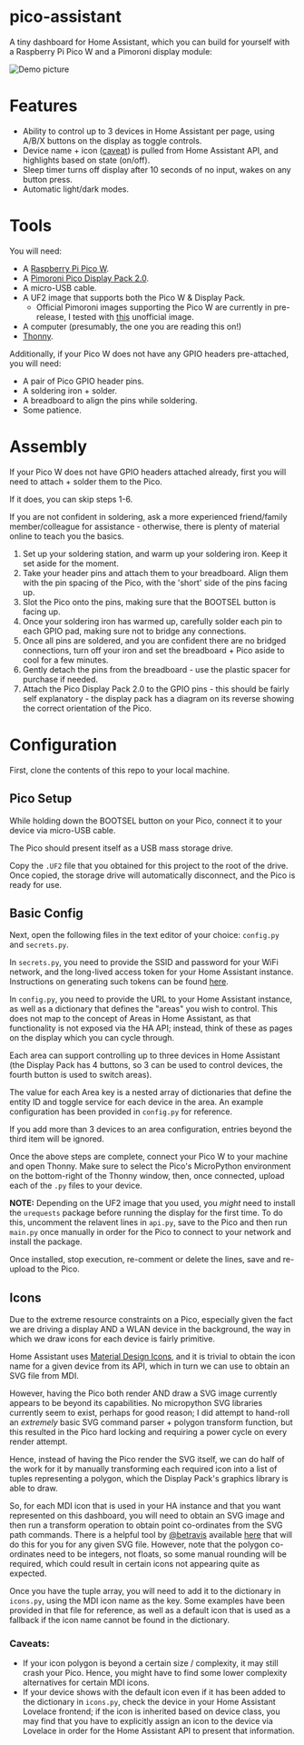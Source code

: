 # pico-assistant
A tiny dashboard for Home Assistant, which you can build for yourself with a Raspberry Pi Pico W and a Pimoroni display module:

![Demo picture](https://raw.githubusercontent.com/Rookeh/pico-assistant/main/docs/demo.jpg?token=GHSAT0AAAAAABVT5KMS3AJBV3VZA4ZJUKMYYWGCKVQ)

# Features

* Ability to control up to 3 devices in Home Assistant per page, using A/B/X buttons on the display as toggle controls.
* Device name + icon ([caveat](#Icons)) is pulled from Home Assistant API, and highlights based on state (on/off).
* Sleep timer turns off display after 10 seconds of no input, wakes on any button press.
* Automatic light/dark modes.

# Tools

You will need:

* A [Raspberry Pi Pico W](https://www.raspberrypi.com/news/raspberry-pi-pico-w-your-6-iot-platform/).
* A [Pimoroni Pico Display Pack 2.0](https://shop.pimoroni.com/products/pico-display-pack-2-0?variant=39374122582099).
* A micro-USB cable.
* A UF2 image that supports both the Pico W & Display Pack.
  * Official Pimoroni images supporting the Pico W are currently in pre-release, I tested with [this](https://github.com/pimoroni/pimoroni-pico/actions/runs/2594804454) unofficial image.
* A computer (presumably, the one you are reading this on!)
* [Thonny](https://thonny.org/).

Additionally, if your Pico W does not have any GPIO headers pre-attached, you will need:

* A pair of Pico GPIO header pins.
* A soldering iron + solder.
* A breadboard to align the pins while soldering.
* Some patience.

# Assembly

If your Pico W does not have GPIO headers attached already, first you will need to attach + solder them to the Pico. 

If it does, you can skip steps 1-6.

If you are not confident in soldering, ask a more experienced friend/family member/colleague for assistance - otherwise, there is plenty of material online to teach you the basics.

1) Set up your soldering station, and warm up your soldering iron. Keep it set aside for the moment.
2) Take your header pins and attach them to your breadboard. Align them with the pin spacing of the Pico, with the 'short' side of the pins facing up.
3) Slot the Pico onto the pins, making sure that the BOOTSEL button is facing up.
4) Once your soldering iron has warmed up, carefully solder each pin to each GPIO pad, making sure not to bridge any connections.
5) Once all pins are soldered, and you are confident there are no bridged connections, turn off your iron and set the breadboard + Pico aside to cool for a few minutes.
6) Gently detach the pins from the breadboard - use the plastic spacer for purchase if needed.
7) Attach the Pico Display Pack 2.0 to the GPIO pins - this should be fairly self explanatory - the display pack has a diagram on its reverse showing the correct orientation of the Pico.

# Configuration

First, clone the contents of this repo to your local machine.

## Pico Setup

While holding down the BOOTSEL button on your Pico, connect it to your device via micro-USB cable.

The Pico should present itself as a USB mass storage drive.

Copy the `.UF2` file that you obtained for this project to the root of the drive. Once copied, the storage drive will automatically disconnect, and the Pico is ready for use.

## Basic Config

Next, open the following files in the text editor of your choice: `config.py` and `secrets.py`.

In `secrets.py`, you need to provide the SSID and password for your WiFi network, and the long-lived access token for your Home Assistant instance. Instructions on generating such tokens can be found [here](https://developers.home-assistant.io/docs/auth_api/#long-lived-access-token).

In `config.py`, you need to provide the URL to your Home Assistant instance, as well as a dictionary that defines the "areas" you wish to control. This does not map to the concept of Areas in Home Assistant, as that functionality is not exposed via the HA API; instead, think of these as pages on the display which you can cycle through.

Each area can support controlling up to three devices in Home Assistant (the Display Pack has 4 buttons, so 3 can be used to control devices, the fourth button is used to switch areas).

The value for each Area key is a nested array of dictionaries that define the entity ID and toggle service for each device in the area. An example configuration has been provided in `config.py` for reference.

If you add more than 3 devices to an area configuration, entries beyond the third item will be ignored.

Once the above steps are complete, connect your Pico W to your machine and open Thonny. Make sure to select the Pico's MicroPython environment on the bottom-right of the Thonny window, then, once connected, upload each of the `.py` files to your device.

**NOTE:** Depending on the UF2 image that you used, you *might* need to install the `urequests` package before running the display for the first time. To do this, uncomment the relavent lines in `api.py`, save to the Pico and then run `main.py` once manually in order for the Pico to connect to your network and install the package. 

Once installed, stop execution, re-comment or delete the lines, save and re-upload to the Pico.

## Icons

Due to the extreme resource constraints on a Pico, especially given the fact we are driving a display AND a WLAN device in the background, the way in which we draw icons for each device is fairly primitive.

Home Assistant uses [Material Design Icons](https://materialdesignicons.com/), and it is trivial to obtain the icon name for a given device from its API, which in turn we can use to obtain an SVG file from MDI. 

However, having the Pico both render AND draw a SVG image currently appears to be beyond its capabilities. No micropython SVG libraries currently seem to exist, perhaps for good reason; I did attempt to hand-roll an *extremely* basic SVG command parser + polygon transform function, but this resulted in the Pico hard locking and requiring a power cycle on every render attempt.

Hence, instead of having the Pico render the SVG itself, we can do half of the work for it by manually transforming each required icon into a list of tuples representing a polygon, which the Display Pack's graphics library is able to draw.

So, for each MDI icon that is used in your HA instance and that you want represented on this dashboard, you will need to obtain an SVG image and then run a transform operation to obtain point co-ordinates from the SVG path commands. There is a helpful tool by [@betravis](https://betravis.github.io/) available [here](https://betravis.github.io/shape-tools/path-to-polygon/) that will do this for you for any given SVG file. However, note that the polygon co-ordinates need to be integers, not floats, so some manual rounding will be required, which could result in certain icons not appearing quite as expected.

Once you have the tuple array, you will need to add it to the dictionary in `icons.py`, using the MDI icon name as the key. Some examples have been provided in that file for reference, as well as a default icon that is used as a fallback if the icon name cannot be found in the dictionary.

### Caveats:
 * If your icon polygon is beyond a certain size / complexity, it may still crash your Pico. Hence, you might have to find some lower complexity alternatives for certain MDI icons.
 * If your device shows with the default icon even if it has been added to the dictionary in `icons.py`, check the device in your Home Assistant Lovelace frontend; if the icon is inherited based on device class, you may find that you have to explicitly assign an icon to the device via Lovelace in order for the Home Assistant API to present that information.
